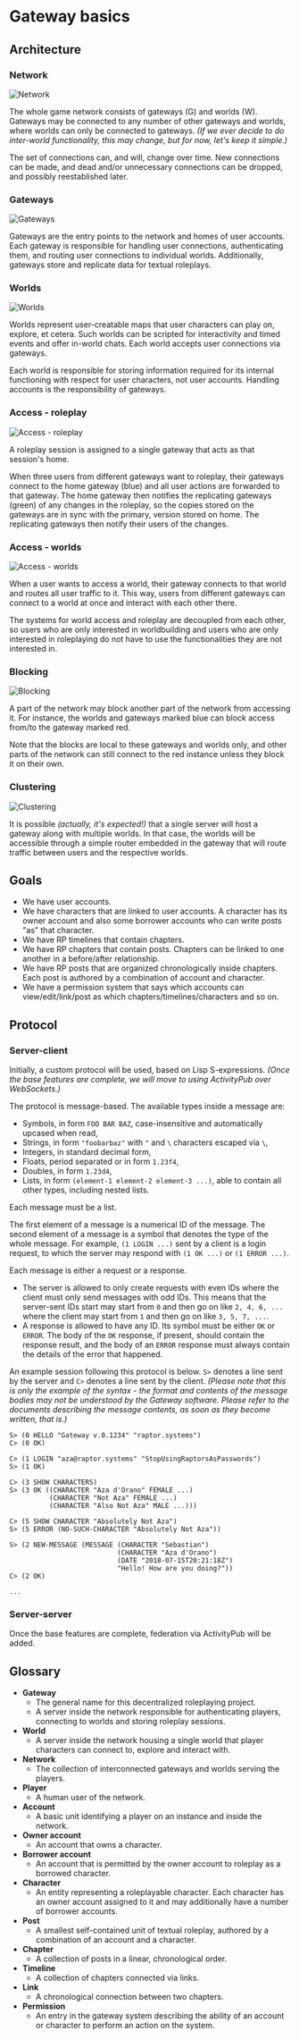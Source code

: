 # Gateway basics

## Architecture

### Network

![Network](img/overview-01-network.png)

The whole game network consists of gateways (G) and worlds (W). Gateways may be connected to any number of other gateways and worlds, where worlds can only be connected to gateways. *(If we ever decide to do inter-world functionality, this may change, but for now, let's keep it simple.)*

The set of connections can, and will, change over time. New connections can be made, and dead and/or unnecessary connections can be dropped, and possibly reestablished later.

### Gateways

![Gateways](img/overview-02-gateways.png)

Gateways are the entry points to the network and homes of user accounts. Each gateway is responsible for handling user connections, authenticating them, and routing user connections to individual worlds. Additionally, gateways store and replicate data for textual roleplays.

### Worlds

![Worlds](img/overview-03-worlds.png)

Worlds represent user-creatable maps that user characters can play on, explore, et cetera. Such worlds can be scripted for interactivity and timed events and offer in-world chats. Each world accepts user connections via gateways.

Each world is responsible for storing information required for its internal functioning with respect for user characters, not user accounts. Handling accounts is the responsibility of gateways.

### Access - roleplay

![Access - roleplay](img/overview-04-access-roleplay.png)

A roleplay session is assigned to a single gateway that acts as that session's home.

When three users from different gateways want to roleplay, their gateways connect to the home gateway (blue) and all user actions are forwarded to that gateway. The home gateway then notifies the replicating gateways (green) of any changes in the roleplay, so the copies stored on the gateways are in sync with the primary, version stored on home. The replicating gateways then notify their users of the changes.

### Access - worlds

![Access - worlds](img/overview-05-access-worlds.png)

When a user wants to access a world, their gateway connects to that world and routes all user traffic to it. This way, users from different gateways can connect to a world at once and interact with each other there.

The systems for world access and roleplay are decoupled from each other, so users who are only interested in worldbuilding and users who are only interested in roleplaying do not have to use the functionalities they are not interested in.

### Blocking

![Blocking](img/overview-06-blocking.png)

A part of the network may block another part of the network from accessing it. For instance, the worlds and gateways marked blue can block access from/to the gateway marked red.

Note that the blocks are local to these gateways and worlds only, and other parts of the network can still connect to the red instance unless they block it on their own.

### Clustering

![Clustering](img/overview-07-clustering.png)

It is possible *(actually, it's expected!)* that a single server will host a gateway along with multiple worlds. In that case, the worlds will be accessible through a simple router embedded in the gateway that will route traffic between users and the respective worlds.

## Goals

  * We have user accounts.
  * We have characters that are linked to user accounts. A character has its owner account and also some borrower accounts who can write posts "as" that character.
  * We have RP timelines that contain chapters.
  * We have RP chapters that contain posts. Chapters can be linked to one another in a before/after relationship.
  * We have RP posts that are organized chronologically inside chapters. Each post is authored by a combination of account and character.
  * We have a permission system that says which accounts can view/edit/link/post as which chapters/timelines/characters and so on.

## Protocol

### Server-client

Initially, a custom protocol will be used, based on Lisp S-expressions. *(Once the base features are complete, we will move to using ActivityPub over WebSockets.)*

The protocol is message-based. The available types inside a message are:
  * Symbols, in form `FOO BAR BAZ`, case-insensitive and automatically upcased when read,
  * Strings, in form `"foobarbaz"` with `"` and `\` characters escaped via `\`,
  * Integers, in standard decimal form,
  * Floats, period separated or in form `1.23f4`,
  * Doubles, in form `1.23d4`,
  * Lists, in form `(element-1 element-2 element-3 ...)`, able to contain all other types, including nested lists.

Each message must be a list.

The first element of a message is a numerical ID of the message. The second element of a message is a symbol that denotes the type of the whole message. For example, `(1 LOGIN ...)` sent by a client is a login request, to which the server may respond with `(1 OK ...)` or `(1 ERROR ...)`.

Each message is either a request or a response.
  * The server is allowed to only create requests with even IDs where the client must only send messages with odd IDs. This means that the server-sent IDs start may start from `0` and then go on like `2, 4, 6, ...` where the client may start from `1` and then go on like `3, 5, 7, ...`.
  * A response is allowed to have any ID. Its symbol must be either `OK` or `ERROR`. The body of the `OK` response, if present, should contain the response result, and the body of an `ERROR` response must always contain the details of the error that happened.

An example session following this protocol is below. `S>` denotes a line sent by the server and `C>` denotes a line sent by the client. *(Please note that this is only the example of the syntax - the format and contents of the message bodies may not be understood by the Gateway software. Please refer to the documents describing the message contents, as soon as they become written, that is.)*

```common-lisp
S> (0 HELLO "Gateway v.0.1234" "raptor.systems")
C> (0 OK)

C> (1 LOGIN "aza@raptor.systems" "StopUsingRaptorsAsPasswords")
S> (1 OK)

C> (3 SHOW CHARACTERS)
S> (3 OK ((CHARACTER "Aza d'Orano" FEMALE ...)
          (CHARACTER "Not Aza" FEMALE ...)
          (CHARACTER "Also Not Aza" MALE ...)))

C> (5 SHOW CHARACTER "Absolutely Not Aza")
S> (5 ERROR (NO-SUCH-CHARACTER "Absolutely Not Aza"))

S> (2 NEW-MESSAGE (MESSAGE (CHARACTER "Sebastian")
                           (CHARACTER "Aza d'Orano")
                           (DATE "2018-07-15T20:21:18Z")
                           "Hello! How are you doing?"))
C> (2 OK)

...
```

### Server-server

Once the base features are complete, federation via ActivityPub will be added.

## Glossary

* **Gateway**
  * The general name for this decentralized roleplaying project.
  * A server inside the network responsible for authenticating players, connecting to worlds and storing roleplay sessions.
* **World**
  * A server inside the network housing a single world that player characters can connect to, explore and interact with.
* **Network**
  * The collection of interconnected gateways and worlds serving the players.
* **Player**
  * A human user of the network.
* **Account**
  * A basic unit identifying a player on an instance and inside the network.
* **Owner account**
  * An account that owns a character.
* **Borrower account**
  * An account that is permitted by the owner account to roleplay as a borrowed character.
* **Character**
  * An entity representing a roleplayable character. Each character has an owner account assigned to it and may additionally have a number of borrower accounts.
* **Post**
  * A smallest self-contained unit of textual roleplay, authored by a combination of an account and a character.
* **Chapter**
  * A collection of posts in a linear, chronological order.
* **Timeline**
  * A collection of chapters connected via links.
* **Link**
  * A chronological connection between two chapters.
* **Permission**
  * An entry in the gateway system describing the ability of an account or character to perform an action on the system.

